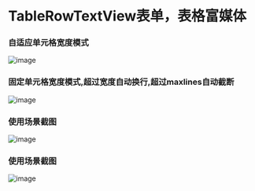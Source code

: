 
# TableRowTextView表单，表格富媒体

### 自适应单元格宽度模式
![image](https://github.com/mrme2014/TableRowTextView/raw/master/images/1.png)


### 固定单元格宽度模式,超过宽度自动换行,超过maxlines自动截断
![image](https://github.com/mrme2014/TableRowTextView/raw/master/images/2.png)

### 使用场景截图
![image](https://github.com/mrme2014/TableRowTextView/raw/master/images/3.png)

### 使用场景截图
![image](https://github.com/mrme2014/TableRowTextView/raw/master/images/4.png)
